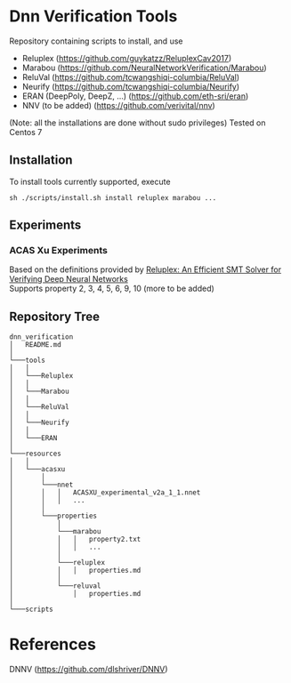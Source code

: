 # Dnn Verification Tools

Repository containing scripts to install, and use
+ Reluplex (https://github.com/guykatzz/ReluplexCav2017)
+ Marabou (https://github.com/NeuralNetworkVerification/Marabou)
+ ReluVal (https://github.com/tcwangshiqi-columbia/ReluVal)
+ Neurify (https://github.com/tcwangshiqi-columbia/Neurify)
+ ERAN (DeepPoly, DeepZ, ...) (https://github.com/eth-sri/eran)
+ NNV (to be added) (https://github.com/verivital/nnv)

(Note: all the installations are done without sudo privileges)
Tested on Centos 7

## Installation
To install tools currently supported, execute
```
sh ./scripts/install.sh install reluplex marabou ...
```



## Experiments
### ACAS Xu Experiments
Based on the definitions provided by [Reluplex: An Efficient SMT Solver for Verifying Deep Neural Networks](https://arxiv.org/pdf/1702.01135.pdf) <br>
Supports property 2, 3, 4, 5, 6, 9, 10 (more to be added)


## Repository Tree
```
dnn_verification
│   README.md  
│
└───tools
│   │
│   └───Reluplex
│   │
│   └───Marabou
│   │
│   └───ReluVal
│   │
│   └───Neurify
│   │
│   └───ERAN 
│   
└───resources
│   │
│   └───acasxu
│       │
│       └───nnet
│       │   │   ACASXU_experimental_v2a_1_1.nnet
│       │   │   ...
│       │
│       └───properties
│           │
│           └───marabou
│           │   │   property2.txt
│           │   │   ...
│           │
│           └───reluplex
│           │   │   properties.md
│           │
│           └───reluval
│               │   properties.md
│
└───scripts
```




References
==========
DNNV (https://github.com/dlshriver/DNNV)